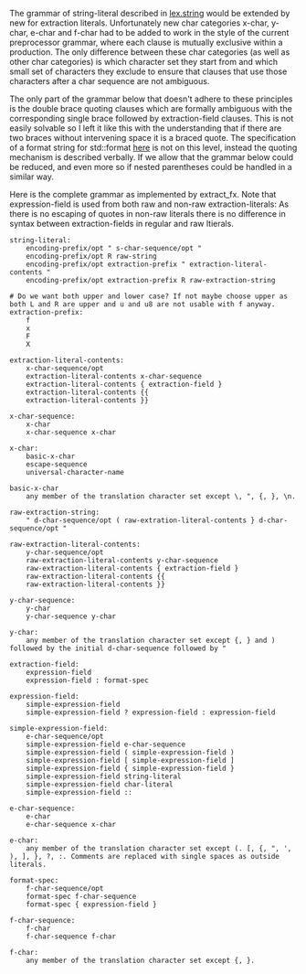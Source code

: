 The grammar of string-literal described in [lex.string](https://eel.is/c++draft/lex.string) would be extended by new for extraction
literals. Unfortunately new char categories x-char, y-char, e-char and f-char had to be added to work in the style of the current
preprocessor grammar, where each clause is mutually exclusive within a production. The only difference between these char categories
(as well as other char categories) is which character set they start from and which small set of characters they exclude to ensure
that clauses that use those characters after a char sequence are not ambiguous.

The only part of the grammar below that doesn't adhere to these principles is the double brace quoting clauses which are formally
ambiguous with the corresponding single brace followed by extraction-field clauses. This is not easily solvable so I left it like
this with the understanding that if there are two braces without intervening space it is a braced quote. The specification of a
format string for std::format [here](https://en.cppreference.com/w/cpp/utility/format/format) is not on this level, instead the
quoting mechanism is described verbally. If we allow that the grammar below could be reduced, and even more so if nested parentheses
could be handled in a similar way.

Here is the complete grammar as implemented by extract_fx. Note that expression-field is used from both raw and non-raw
extraction-literals: As there is no escaping of quotes in non-raw literals there is no difference in syntax between
extraction-fields in regular and raw ltierals.

```
string-literal:
    encoding-prefix/opt " s-char-sequence/opt "
    encoding-prefix/opt R raw-string
    encoding-prefix/opt extraction-prefix " extraction-literal-contents "
    encoding-prefix/opt extraction-prefix R raw-extraction-string

# Do we want both upper and lower case? If not maybe choose upper as both L and R are upper and u and u8 are not usable with f anyway.
extraction-prefix:
    f
    x
    F
    X

extraction-literal-contents:
    x-char-sequence/opt
    extraction-literal-contents x-char-sequence
    extraction-literal-contents { extraction-field }
    extraction-literal-contents {{
    extraction-literal-contents }}

x-char-sequence:
    x-char
    x-char-sequence x-char

x-char:
    basic-x-char
    escape-sequence
    universal-character-name
    
basic-x-char
    any member of the translation character set except \, ", {, }, \n.

raw-extraction-string:
    " d-char-sequence/opt ( raw-extration-literal-contents } d-char-sequence/opt "

raw-extraction-literal-contents:
    y-char-sequence/opt
    raw-extraction-literal-contents y-char-sequence
    raw-extraction-literal-contents { extraction-field }
    raw-extraction-literal-contents {{
    raw-extraction-literal-contents }}

y-char-sequence:
    y-char
    y-char-sequence y-char

y-char:
    any member of the translation character set except {, } and ) followed by the initial d-char-sequence followed by "
    
extraction-field:
    expression-field
    expression-field : format-spec

expression-field:
    simple-expression-field
    simple-expression-field ? expression-field : expression-field

simple-expression-field:
    e-char-sequence/opt
    simple-expression-field e-char-sequence
    simple-expression-field ( simple-expression-field )
    simple-expression-field [ simple-expression-field ]
    simple-expression-field { simple-expression-field }
    simple-expression-field string-literal
    simple-expression-field char-literal
    simple-expression-field ::

e-char-sequence:
    e-char
    e-char-sequence x-char

e-char:
    any member of the translation character set except (. [, {, ", ', ), ], }, ?, :. Comments are replaced with single spaces as outside literals.
    
format-spec:
    f-char-sequence/opt
    format-spec f-char-sequence
    format-spec { expression-field }

f-char-sequence:
    f-char
    f-char-sequence f-char

f-char:
    any member of the translation character set except {, }.
```

